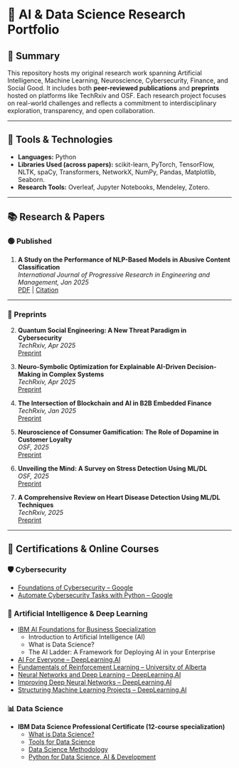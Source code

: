 # 🧠 AI & Data Science Research Portfolio

## 📌 Summary

This repository hosts my original research work spanning Artificial Intelligence, Machine Learning, Neuroscience, Cybersecurity, Finance, and Social Good. It includes both **peer-reviewed publications** and **preprints** hosted on platforms like TechRxiv and OSF. Each research project focuses on real-world challenges and reflects a commitment to interdisciplinary exploration, transparency, and open collaboration.

---

## 🧰 Tools & Technologies

- **Languages:** Python
- **Libraries Used (across papers):** scikit-learn, PyTorch, TensorFlow, NLTK, spaCy, Transformers, NetworkX, NumPy, Pandas, Matplotlib, Seaborn.
- **Research Tools:** Overleaf, Jupyter Notebooks, Mendeley, Zotero.

---

## 📚 Research & Papers

### 🟢 Published
1. **A Study on the Performance of NLP-Based Models in Abusive Content Classification**  
   _International Journal of Progressive Research in Engineering and Management, Jan 2025_  
   [PDF](https://www.doi.org/10.58257/IJPREMS38262) | [Citation](#)

---

### 🔬 Preprints

2. **Quantum Social Engineering: A New Threat Paradigm in Cybersecurity**  
   _TechRxiv, Apr 2025_  
   [Preprint](https://doi.org/10.36227/techrxiv.174363042.22068772/v1)

3. **Neuro-Symbolic Optimization for Explainable AI-Driven Decision-Making in Complex Systems**  
   _TechRxiv, Apr 2025_  
   [Preprint](https://doi.org/10.36227/techrxiv.174431322.29730206/v1)

4. **The Intersection of Blockchain and AI in B2B Embedded Finance**  
   _TechRxiv, Jan 2025_  
   [Preprint](https://doi.org/10.36227/techrxiv.174431344.40887416/v1)

5. **Neuroscience of Consumer Gamification: The Role of Dopamine in Customer Loyalty**  
   _OSF, 2025_  
   [Preprint](https://papers.ssrn.com/sol3/papers.cfm?abstract_id=5105373)

6. **Unveiling the Mind: A Survey on Stress Detection Using ML/DL**  
   _OSF, 2025_  
   [Preprint](https://osf.io/w8a3y_v1/)

7. **A Comprehensive Review on Heart Disease Detection Using ML/DL Techniques**  
   _TechRxiv, 2025_  
   [Preprint](https://doi.org/10.36227/techrxiv.174494889.99688489/v1)

---

## 📜 Certifications & Online Courses

### 🛡️ Cybersecurity
- [Foundations of Cybersecurity – Google](https://www.coursera.org/account/accomplishments/certificate/CEHENRNCPGTZ)
- [Automate Cybersecurity Tasks with Python – Google](https://www.coursera.org/account/accomplishments/certificate/CEHENRNCPGTZ)

### 🤖 Artificial Intelligence & Deep Learning
- [IBM AI Foundations for Business Specialization](https://www.coursera.org/account/accomplishments/specialization/certificate/MD2J2FJ2ID1L)
  - Introduction to Artificial Intelligence (AI)
  - What is Data Science?
  - The AI Ladder: A Framework for Deploying AI in your Enterprise
- [AI For Everyone – DeepLearning.AI](https://www.coursera.org/account/accomplishments/certificate/B7662S6TIOWL)
- [Fundamentals of Reinforcement Learning – University of Alberta](https://www.coursera.org/account/accomplishments/certificate/PNRD2S7A64YH)
- [Neural Networks and Deep Learning – DeepLearning.AI](https://www.coursera.org/account/accomplishments/certificate/DCW8TGUV9DQS)
- [Improving Deep Neural Networks – DeepLearning.AI](https://www.coursera.org/account/accomplishments/certificate/A5P8ARITV3GU)
- [Structuring Machine Learning Projects – DeepLearning.AI](https://www.coursera.org/account/accomplishments/certificate/WLJVZ0EY3T84)

### 📊 Data Science
- **IBM Data Science Professional Certificate (12-course specialization)**
  - [What is Data Science?](https://www.coursera.org/account/accomplishments/certificate/B52F8CJKE09O)
  - [Tools for Data Science](https://www.coursera.org/account/accomplishments/certificate/SQT4BS1XU3JG)
  - [Data Science Methodology](https://www.coursera.org/account/accomplishments/certificate/37626SZTSBHB)
  - [Python for Data Science, AI & Development](https://coursera.org/verify/6D344GLRMMOM)
